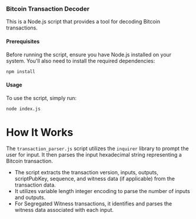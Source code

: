 ### Bitcoin Transaction Decoder

This is a Node.js script that provides a tool for decoding Bitcoin transactions.

#### Prerequisites

Before running the script, ensure you have Node.js installed on your system. You'll also need to install the required dependencies:

```bash
npm install
```

#### Usage

To use the script, simply run:

```bash
node index.js
```

# How It Works

The `transaction_parser.js` script utilizes the `inquirer` library to prompt the user for input. It then parses the input hexadecimal string representing a Bitcoin transaction.

- The script extracts the transaction version, inputs, outputs, scriptPubKey, sequence, and witness data (if applicable) from the transaction data.
- It utilizes variable length integer encoding to parse the number of inputs and outputs.
- For Segregated Witness transactions, it identifies and parses the witness data associated with each input.
